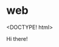 # web
<DOCTYPE! html>
<html lang="en">
  <head>
    <title>Welcome to my page!</title>
  </head>
  
  <body>
  Hi there!
  </body>
  </html>
    
